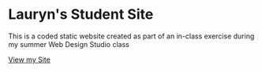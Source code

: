 # Lauryn's Student Site

This is a coded static website created as part of an in-class exercise during my summer Web Design Studio class

[View my Site](https://iolanilauryn.github.io/)
